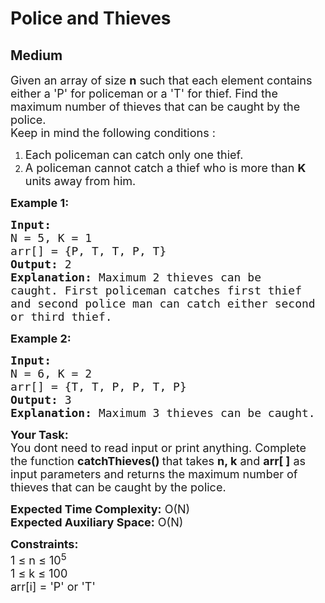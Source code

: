 # Police and Thieves
##  Medium 
<div class="problem-statement">
                <p></p><p><span style="font-size:18px">Given an array of size <strong>n</strong> such that each element contains either a 'P' for policeman or a 'T' for thief. Find the maximum number of thieves that can be caught by the police.&nbsp;<br>
Keep in mind the following conditions :</span></p>

<ol>
	<li><span style="font-size:18px">Each policeman can catch only one thief.</span></li>
	<li><span style="font-size:18px">A policeman cannot catch a thief who is more than <strong>K</strong> units away from him.</span></li>
</ol>

<p><strong><span style="font-size:18px">Example 1:</span></strong></p>

<pre><span style="font-size:18px"><strong>Input:</strong>
N = 5, K = 1
arr[] = {P, T, T, P, T}
<strong>Output:</strong> 2
<strong>Explanation:</strong> Maximum 2 thieves can be 
caught. First policeman catches first thief 
and second police man can catch either second 
or third thief.</span></pre>

<p><span style="font-size:18px"><strong>Example 2:</strong></span></p>

<pre><span style="font-size:18px"><strong>Input:</strong>
N = 6, K = 2
arr[] = {T, T, P, P, T, P}
<strong>Output:</strong> 3
<strong>Explanation: </strong>Maximum 3 thieves can be caught.</span></pre>

<p><span style="font-size:18px"><strong>Your Task: &nbsp;</strong><br>
You dont need to read input or print anything. Complete the function <strong>catchThieves() </strong>that takes <strong>n, k</strong> and <strong>arr[ ]</strong>&nbsp;as input parameters and returns the maximum number of thieves that can be caught by the police.&nbsp;</span></p>

<p><span style="font-size:18px"><strong>Expected Time Complexity:</strong> O(N)<br>
<strong>Expected Auxiliary Space:</strong> O(N)</span></p>

<p><span style="font-size:18px"><strong>Constraints:</strong><br>
1 ≤ n ≤&nbsp;10<sup>5</sup><br>
1 ≤&nbsp;k ≤&nbsp;100<br>
arr[i] = 'P' or 'T'</span></p>
 <p></p>
            </div>